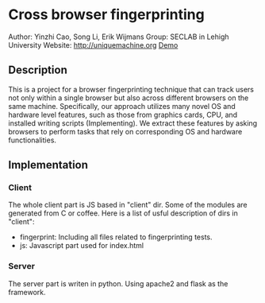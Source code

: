 # Cross browser fingerprinting
Author: Yinzhi Cao, Song Li, Erik Wijmans
Group: SECLAB in Lehigh University
Website: http://uniquemachine.org
[Demo](http://uniquemachine.org)
## Description
This is a project for a browser fingerprinting technique that can track users not only within a single browser but also across different browsers on the same machine. 
Specifically, our approach utilizes many novel OS and hardware level features, such as those from graphics cards, CPU, and installed writing scripts (Implementing). We extract these features by asking browsers to perform tasks that rely on corresponding OS and hardware functionalities.
## Implementation
### Client
The whole client part is JS based in "client" dir. Some of the modules are generated from C or coffee.
Here is a list of usful description of dirs in "client":
- fingerprint: Including all files related to fingerprinting tests.
- js: Javascript part used for index.html
### Server
The server part is writen in python. Using apache2 and flask as the framework. 